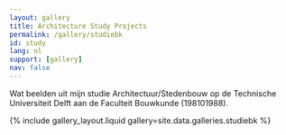 ```yaml
---
layout: gallery
title: Architecture Study Projects
permalink: /gallery/studiebk
id: study
lang: nl
support: [gallery]
nav: false
---
```


Wat beelden uit mijn studie Architectuur/Stedenbouw op de Technische Universiteit Delft aan de Faculteit Bouwkunde (198101988).

{% include gallery_layout.liquid gallery=site.data.galleries.studiebk %}
